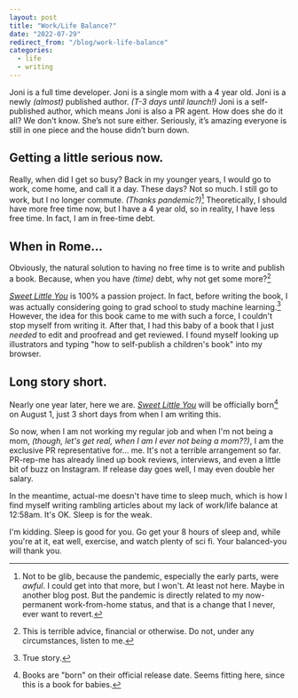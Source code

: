 ```yaml
---
layout: post
title: "Work/Life Balance?"
date: "2022-07-29"
redirect_from: "/blog/work-life-balance"
categories:
  - life
  - writing
---
```


Joni is a full time developer. Joni is a single mom with a 4 year old. Joni is a newly _(almost)_ published author. _(T-3 days until launch!)_ Joni is a self-published author, which means Joni is also a PR agent. How does she do it all? We don't know. She’s not sure either. Seriously, it’s amazing everyone is still in one piece and the house didn’t burn down.

## Getting a little serious now.

Really, when did I get so busy? Back in my younger years, I would go to work, come home, and call it a day. These days? Not so much. I still go to work, but I no longer commute. _(Thanks pandemic?)_[^1] Theoretically, I should have more free time now, but I have a 4 year old, so in reality, I have less free time. In fact, I am in free-time debt.

## When in Rome...

Obviously, the natural solution to having no free time is to write and publish a book. Because, when you have _(time)_ debt, why not get some more?[^2]

[_Sweet Little You_](/book) is 100% a passion project. In fact, before writing the book, I was actually considering going to grad school to study machine learning.[^3] However, the idea for this book came to me with such a force, I couldn't stop myself from writing it. After that, I had this baby of a book that I just _needed_ to edit and proofread and get reviewed. I found myself looking up illustrators and typing "how to self-publish a children's book" into my browser. 

## Long story short.

Nearly one year later, here we are. [_Sweet Little You_](/book) will be officially born[^4] on August 1, just 3 short days from when I am writing this.

So now, when I am not working my regular job and when I'm not being a mom, _(though, let's get real, when I am I ever not being a mom??)_, I am the exclusive PR representative for... me. It's not a terrible arrangement so far. PR-rep-me has already lined up book reviews, interviews, and even a little bit of buzz on Instagram. If release day goes well, I may even double her salary. 

In the meantime, actual-me doesn't have time to sleep much, which is how I find myself writing rambling articles about my lack of work/life balance at 12:58am. It's OK. Sleep is for the weak.

I'm kidding. Sleep is good for you. Go get your 8 hours of sleep and, while you're at it, eat well, exercise, and watch plenty of sci fi. Your balanced-you will thank you.



[^1]: Not to be glib, because the pandemic, especially the early parts, were _awful_. I could get into that more, but I won't. At least not here. Maybe in another blog post. But the pandemic is directly related to my now-permanent work-from-home status, and that is a change that I never, ever want to revert.
[^2]: This is terrible advice, financial or otherwise. Do not, under any circumstances, listen to me.
[^3]: True story.
[^4]: Books are "born" on their official release date. Seems fitting here, since this is a book for babies.